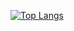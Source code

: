 [![Top Langs](https://github-readme-stats.vercel.app/api/top-langs/?username=dckokis&theme=dracula)](https://github.com/anuraghazra/github-readme-stats)


